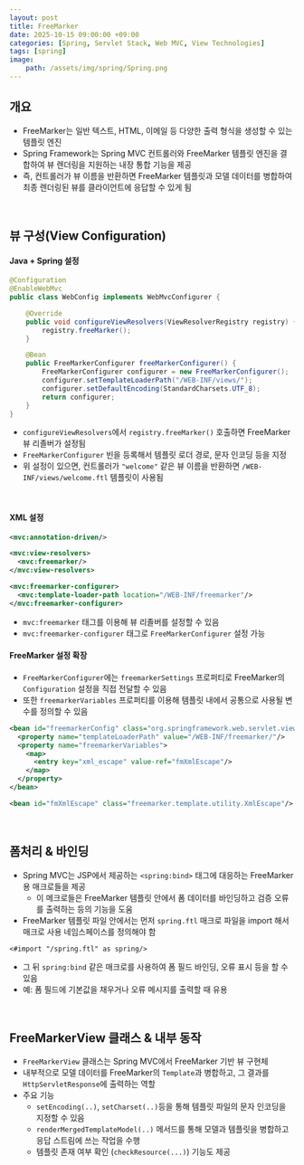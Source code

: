 ```yaml
---
layout: post
title: FreeMarker
date: 2025-10-15 09:00:00 +09:00
categories: [Spring, Servlet Stack, Web MVC, View Technologies]
tags: [spring]
image:
    path: /assets/img/spring/Spring.png
---
```


## 개요

- FreeMarker는 일반 텍스트, HTML, 이메일 등 다양한 출력 형식을 생성할 수 있는 템플릿 엔진
- Spring Framework는 Spring MVC 컨트롤러와 FreeMarker 템플릿 엔진을 결합하여 뷰 렌더링을 지원하는 내장 통합 기능을 제공
- 즉, 컨트롤러가 뷰 이름을 반환하면 FreeMarker 템플릿과 모델 데이터를 병합하여 최종 렌더링된 뷰를 클라이언트에 응답할 수 있게 됨

<br>

## 뷰 구성(View Configuration)

#### Java + Spring 설정

```java
@Configuration
@EnableWebMvc
public class WebConfig implements WebMvcConfigurer {

    @Override
    public void configureViewResolvers(ViewResolverRegistry registry) {
        registry.freeMarker();
    }

    @Bean
    public FreeMarkerConfigurer freeMarkerConfigurer() {
        FreeMarkerConfigurer configurer = new FreeMarkerConfigurer();
        configurer.setTemplateLoaderPath("/WEB-INF/views/");
        configurer.setDefaultEncoding(StandardCharsets.UTF_8);
        return configurer;
    }
}
```

- `configureViewResolvers`에서 `registry.freeMarker()` 호출하면 FreeMarker 뷰 리졸버가 설정됨
- `FreeMarkerConfigurer` 빈을 등록해서 템플릿 로더 경로, 문자 인코딩 등을 지정
- 위 설정이 있으면, 컨트롤러가 `"welcome"` 같은 뷰 이름을 반환하면 `/WEB-INF/views/welcome.ftl` 템플릿이 사용됨

<br>

#### XML 설정 


```xml
<mvc:annotation-driven/>

<mvc:view-resolvers>
  <mvc:freemarker/>
</mvc:view-resolvers>

<mvc:freemarker-configurer>
  <mvc:template-loader-path location="/WEB-INF/freemarker"/>
</mvc:freemarker-configurer>
```

- `mvc:freemarker` 태그를 이용해 뷰 리졸버를 설정할 수 있음
- `mvc:freemarker-configurer` 태그로 `FreeMarkerConfigurer` 설정 가능

#### FreeMarker 설정 확장

- `FreeMarkerConfigurer`에는 `freemarkerSettings` 프로퍼티로 FreeMarker의 `Configuration` 설정을 직접 전달할 수 있음
- 또한 `freemarkerVariables` 프로퍼티를 이용해 템플릿 내에서 공통으로 사용될 변수를 정의할 수 있음

```xml
<bean id="freemarkerConfig" class="org.springframework.web.servlet.view.freemarker.FreeMarkerConfigurer">
  <property name="templateLoaderPath" value="/WEB-INF/freemarker/"/>
  <property name="freemarkerVariables">
    <map>
      <entry key="xml_escape" value-ref="fmXmlEscape"/>
    </map>
  </property>
</bean>

<bean id="fmXmlEscape" class="freemarker.template.utility.XmlEscape"/>
```

<br>

## 폼처리 & 바인딩

- Spring MVC는 JSP에서 제공하는 `<spring:bind>` 태그에 대응하는 FreeMarker용 매크로들을 제공
  - 이 메크로들은 FreeMarker 템플릿 안에서 폼 데이터를 바인딩하고 검증 오류를 출력하는 등의 기능을 도움
- FreeMarker 템플릿 파일 안에서는 먼저 `spring.ftl` 매크로 파일을 import 해서 매크로 사용 네임스페이스를 정의해야 함

```ftl
<#import "/spring.ftl" as spring/>
```

- 그 뒤 `spring:bind` 같은 매크로를 사용하여 폼 필드 바인딩, 오류 표시 등을 할 수 있음
- 예: 폼 필드에 기본값을 채우거나 오류 메시지를 출력할 때 유용

<br>

## FreeMarkerView 클래스 & 내부 동작

- `FreeMarkerView` 클래스는 Spring MVC에서 FreeMarker 기반 뷰 구현체
- 내부적으로 모델 데이터를 FreeMarker의 `Template`과 병합하고, 그 결과를 `HttpServletResponse`에 출력하는 역할
- 주요 기능
  - `setEncoding(..)`, `setCharset(..)`등을 통해 템플릿 파일의 문자 인코딩을 지정할 수 있음
  - `renderMergedTemplateModel(..)` 메서드를 통해 모델과 템플릿을 병합하고 응답 스트림에 쓰는 작업을 수행
  - 템플릿 존재 여부 확인 (`checkResource(...)`) 기능도 제공